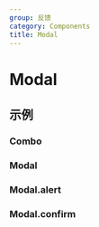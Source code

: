 ```yaml
---
group: 反馈
category: Components
title: Modal
---
```


# Modal

## 示例

### Combo

<code src="./demos/Combo/index.jsx"></code>

### Modal

<code src="./demos/Modal/index.jsx"></code>

### Modal.alert

<code src="./demos/alert/index.jsx"></code>

### Modal.confirm

<code src="./demos/confirm/index.jsx"></code>
